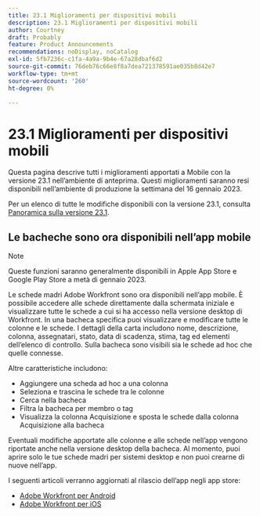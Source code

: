 ```yaml
---
title: 23.1 Miglioramenti per dispositivi mobili
description: 23.1 Miglioramenti per dispositivi mobili
author: Courtney
draft: Probably
feature: Product Announcements
recommendations: noDisplay, noCatalog
exl-id: 5fb7236c-c1fa-4a9a-9b4e-67a28dbaf6d2
source-git-commit: 76deb76c66e8f8a7dea721378591ae035b8d42e7
workflow-type: tm+mt
source-wordcount: '260'
ht-degree: 0%

---
```


# 23.1 Miglioramenti per dispositivi mobili

Questa pagina descrive tutti i miglioramenti apportati a Mobile con la versione 23.1 nell’ambiente di anteprima. Questi miglioramenti saranno resi disponibili nell’ambiente di produzione la settimana del 16 gennaio 2023.

Per un elenco di tutte le modifiche disponibili con la versione 23.1, consulta [Panoramica sulla versione 23.1](/help/quicksilver/product-announcements/product-releases/23.1-release-activity/23-1-release-overview.md).

## Le bacheche sono ora disponibili nell’app mobile

>[!NOTE]
>
>Queste funzioni saranno generalmente disponibili in Apple App Store e Google Play Store a metà di gennaio 2023.

Le schede madri Adobe Workfront sono ora disponibili nell’app mobile. È possibile accedere alle schede direttamente dalla schermata iniziale e visualizzare tutte le schede a cui si ha accesso nella versione desktop di Workfront. In una bacheca specifica puoi visualizzare e modificare tutte le colonne e le schede. I dettagli della carta includono nome, descrizione, colonna, assegnatari, stato, data di scadenza, stima, tag ed elementi dell’elenco di controllo. Sulla bacheca sono visibili sia le schede ad hoc che quelle connesse.

Altre caratteristiche includono:

* Aggiungere una scheda ad hoc a una colonna
* Seleziona e trascina le schede tra le colonne
* Cerca nella bacheca
* Filtra la bacheca per membro o tag
* Visualizza la colonna Acquisizione e sposta le schede dalla colonna Acquisizione alla bacheca

Eventuali modifiche apportate alle colonne e alle schede nell’app vengono riportate anche nella versione desktop della bacheca. Al momento, puoi aprire solo le tue schede madri per sistemi desktop e non puoi crearne di nuove nell’app.

I seguenti articoli verranno aggiornati al rilascio dell’app negli app store:

* [Adobe Workfront per Android](/help/quicksilver/workfront-basics/mobile-apps/using-the-workfront-mobile-app/workfront-for-android.md)
* [Adobe Workfront per iOS](/help/quicksilver/workfront-basics/mobile-apps/using-the-workfront-mobile-app/workfront-for-ios.md)
